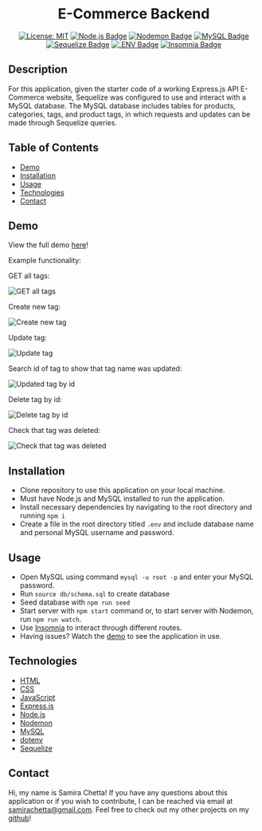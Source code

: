 <div align="center">

# E-Commerce Backend

[![License: MIT](https://img.shields.io/badge/License-MIT-yellow.svg)](https://opensource.org/licenses/MIT)
[![Node.js Badge](https://img.shields.io/badge/Node.js-393?logo=nodedotjs&logoColor=fff&style=flat)](https://nodejs.org/en)
[![Nodemon Badge](https://img.shields.io/badge/Nodemon-76D04B?logo=nodemon&logoColor=fff&style=flat)](https://nodemon.io/)
[![MySQL Badge](https://img.shields.io/badge/MySQL-4479A1?logo=mysql&logoColor=fff&style=flat)](https://www.npmjs.com/package/mysql2)
[![Sequelize Badge](https://img.shields.io/badge/Sequelize-52B0E7?logo=sequelize&logoColor=fff&style=flat)](https://sequelize.org/docs/v6/)
[![.ENV Badge](https://img.shields.io/badge/.ENV-ECD53F?logo=dotenv&logoColor=000&style=flat)](https://www.npmjs.com/package/dotenv)
[![Insomnia Badge](https://img.shields.io/badge/Insomnia-4000BF?logo=insomnia&logoColor=fff&style=flat)](https://insomnia.rest/)

</div>

## Description

For this application, given the starter code of a working Express.js API E-Commerce website, Sequelize was configured to use and interact with a MySQL database. The MySQL database includes tables for products, categories, tags, and product tags, in which requests and updates can be made through Sequelize queries.

## Table of Contents

* [Demo](#demo)
* [Installation](#installation)
* [Usage](#usage)
* [Technologies](#technologies)
* [Contact](#contact)

## Demo
View the full demo [here](https://drive.google.com/file/d/1UVmbFmFccEQw7S9XmtWLoUxceDBQDelg/view?usp=sharing)!

Example functionality:

GET all tags:

![GET all tags](public/images/GET-all-tags.png)

Create new tag:

![Create new tag](public/images/CREATE-tag.png)

Update tag:

![Update tag](public/images/UPDATE-tag.png)

Search id of tag to show that tag name was updated:

![Updated tag by id](public/images/UPDATED-tag-by-id.png)

Delete tag by id:

![Delete tag by id](public/images/DELETE-tag-by-id.png)

Check that tag was deleted:

![Check that tag was deleted](public/images/DELETE-after.png)

## Installation

* Clone repository to use this application on your local machine.
* Must have Node.js and MySQL installed to run the application. 
* Install necessary dependencies by navigating to the root directory and running `npm i`
* Create a file in the root directory titled `.env` and include database name and personal MySQL username and password.

## Usage

* Open MySQL using command `mysql -u root -p` and enter your MySQL password.
* Run `source db/schema.sql` to create database
* Seed database with `npm run seed`
* Start server with `npm start` command or, to start server with Nodemon, run `npm run watch`.
* Use [Insomnia](https://insomnia.rest/download) to interact through different routes.
* Having issues? Watch the [demo](https://drive.google.com/file/d/1aIqbkg0Giwn762jbxnFUW1A0CiEM5oGD/view?usp=sharing) to see the application in use. 

## Technologies

* [HTML](https://developer.mozilla.org/en-US/docs/Web/HTML)
* [CSS](https://developer.mozilla.org/en-US/docs/Web/CSS)
* [JavaScript](https://developer.mozilla.org/en-US/docs/Web/JavaScript)
* [Express.js](https://expressjs.com/)
* [Node.js](https://nodejs.org/en/)
* [Nodemon](https://www.npmjs.com/package/nodemon)
* [MySQL](https://www.mysql.com/)
* [dotenv](https://www.npmjs.com/package/dotenv)
* [Sequelize](https://sequelize.org/)

## Contact

Hi, my name is Samira Chetta! If you have any questions about this application or if you wish to contribute, I can be reached via email at samirachetta@gmail.com. Feel free to check out my other projects on my [github](https://github.com/samirayc)!

